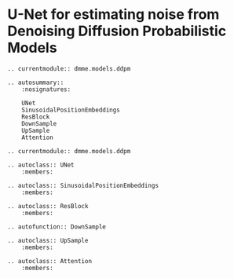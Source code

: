 # U-Net for estimating noise from Denoising Diffusion Probabilistic Models

```{eval-rst}
.. currentmodule:: dmme.models.ddpm

.. autosummary::
    :nosignatures:

    UNet
    SinusoidalPositionEmbeddings
    ResBlock
    DownSample
    UpSample
    Attention
```

```{eval-rst}
.. currentmodule:: dmme.models.ddpm

.. autoclass:: UNet
    :members:

.. autoclass:: SinusoidalPositionEmbeddings
    :members:

.. autoclass:: ResBlock
    :members:

.. autofunction:: DownSample

.. autoclass:: UpSample
    :members:

.. autoclass:: Attention
    :members:
```
